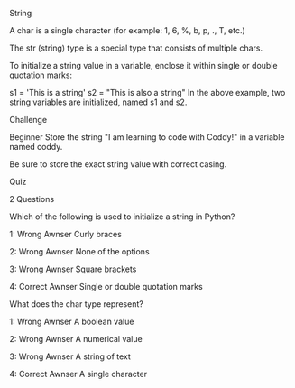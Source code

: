 String

A char is a single character (for example: 1, 6, %, b, p, ., T, etc.)

The str (string) type is a special type that consists of multiple chars.

To initialize a string value in a variable, enclose it within single or double quotation marks:

s1 = 'This is a string'
s2 = "This is also a string"
In the above example, two string variables are initialized, named s1 and s2. 


Challenge

Beginner
Store the string "I am learning to code with Coddy!" in a variable named coddy.

Be sure to store the exact string value with correct casing.

Quiz

2 Questions

Which of the following is used to initialize a string in Python?

1: Wrong Awnser
Curly braces

2: Wrong Awnser
None of the options

3: Wrong Awnser
Square brackets

4: Correct Awnser 
Single or double quotation marks

What does the char type represent?

1: Wrong Awnser
A boolean value

2: Wrong Awnser
A numerical value

3: Wrong Awnser
A string of text

4: Correct Awnser 
A single character
